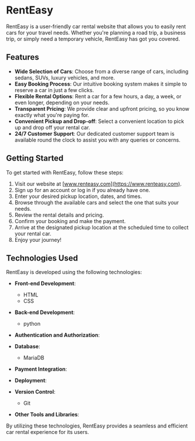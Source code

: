 
# RentEasy

RentEasy is a user-friendly car rental website that allows you to easily rent cars for your travel needs. Whether you're planning a road trip, a business trip, or simply need a temporary vehicle, RentEasy has got you covered.

## Features

- **Wide Selection of Cars**: Choose from a diverse range of cars, including sedans, SUVs, luxury vehicles, and more.
- **Easy Booking Process**: Our intuitive booking system makes it simple to reserve a car in just a few clicks.
- **Flexible Rental Options**: Rent a car for a few hours, a day, a week, or even longer, depending on your needs.
- **Transparent Pricing**: We provide clear and upfront pricing, so you know exactly what you're paying for.
- **Convenient Pickup and Drop-off**: Select a convenient location to pick up and drop off your rental car.
- **24/7 Customer Support**: Our dedicated customer support team is available round the clock to assist you with any queries or concerns.

## Getting Started

To get started with RentEasy, follow these steps:

1. Visit our website at [www.renteasy.com](https://www.renteasy.com).
2. Sign up for an account or log in if you already have one.
3. Enter your desired pickup location, dates, and times.
4. Browse through the available cars and select the one that suits your needs.
5. Review the rental details and pricing.
6. Confirm your booking and make the payment.
7. Arrive at the designated pickup location at the scheduled time to collect your rental car.
8. Enjoy your journey!


## Technologies Used
RentEasy is developed using the following technologies:

- **Front-end Development**:
    - HTML
    - CSS

- **Back-end Development**:
    - python

- **Authentication and Authorization**:
    

- **Database**:
    - MariaDB

- **Payment Integration**:

- **Deployment**:
    
- **Version Control**:
    - Git

- **Other Tools and Libraries**:
    

By utilizing these technologies, RentEasy provides a seamless and efficient car rental experience for its users.


